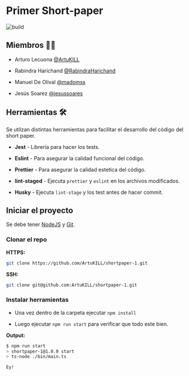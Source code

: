 # Primer Short-paper

![build](https://img.shields.io/github/workflow/status/ArtuKILL/shortpaper-1/Node.js%20CI)

## Miembros 🦸‍♂️

- Arturo Lecuona [@ArtuKILL](https://github.com/ArtuKILL)

- Rabindra Harichand [@RabindraHarichand](https://github.com/RabindraHarichand)

- Manuel De Olival [@madomss](https://github.com/madomss)

- Jesús Soarez [@jesussoares](https://github.com/jesussoares)

## Herramientas 🛠

Se utilzan distintas herramientas para facilitar el desarrollo del código del short paper.

- **Jest** - Libreria para hacer los tests.

- **Eslint** - Para asegurar la calidad funcional del código.

- **Prettier** - Para asegurar la calidad estetica del código.

- **lint-staged** - Ejecuta `prettier` y `eslint` en los archivos modificados.

- **Husky** - Ejecuta `lint-stage` y los test antes de hacer commit.

## Iniciar el proyecto

Se debe tener [NodeJS](https://nodejs.org/es/) y [Git](https://git-scm.com/downloads).

### Clonar el repo

**HTTPS:**

```bash
git clone https://github.com/ArtuKILL/shortpaper-1.git
```

**SSH:**

```bash
git clone git@github.com:ArtuKILL/shortpaper-1.git
```

### Instalar herramientas

- Una vez dentro de la carpeta ejecutar `npm install`

- Luego ejecutar `npm run start` para verificar que todo este bien.

**Output:**

```bash
$ npm run start
> shortpaper-1@1.0.0 start
> ts-node ./bin/main.ts

Ey!
```

